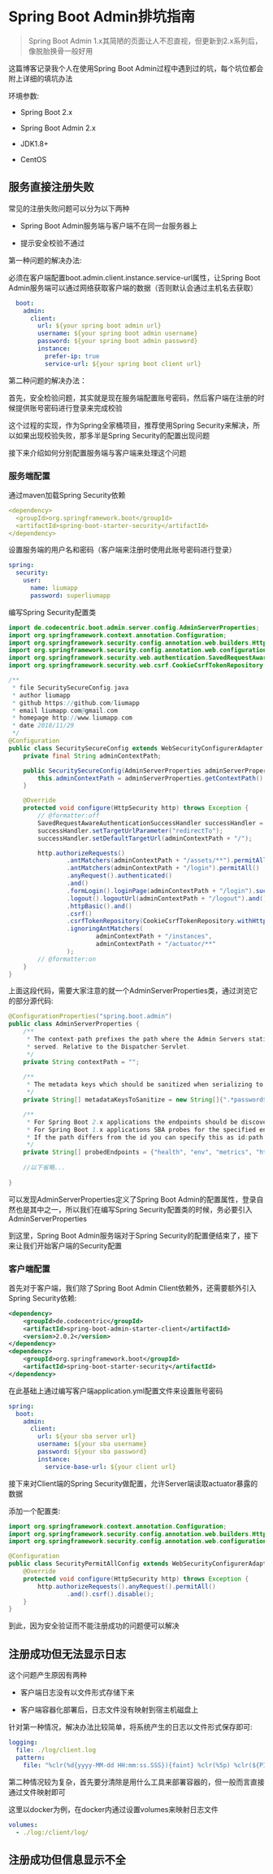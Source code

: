 # Spring Boot Admin排坑指南

> Spring Boot Admin 1.x其简陋的页面让人不忍直视，但更新到2.x系列后，像脱胎换骨一般好用

这篇博客记录我个人在使用Spring Boot Admin过程中遇到过的坑，每个坑位都会附上详细的填坑办法

环境参数: 

* Spring Boot 2.x

* Spring Boot Admin 2.x

* JDK1.8+

* CentOS

## 服务直接注册失败

常见的注册失败问题可以分为以下两种

* Spring Boot Admin服务端与客户端不在同一台服务器上

* 提示安全校验不通过
 
第一种问题的解决办法:

必须在客户端配置boot.admin.client.instance.service-url属性，让Spring Boot Admin服务端可以通过网络获取客户端的数据（否则默认会通过主机名去获取）

````yaml
  boot:
    admin:
      client:
        url: ${your spring boot admin url}
        username: ${your spring boot admin username}
        password: ${your spring boot admin password}
        instance:
          prefer-ip: true
          service-url: ${your spring boot client url} 
````

第二种问题的解决办法：

首先，安全检验问题，其实就是现在服务端配置账号密码，然后客户端在注册的时候提供账号密码进行登录来完成校验

这个过程的实现，作为Spring全家桶项目，推荐使用Spring Security来解决，所以如果出现校验失败，那多半是Spring Security的配置出现问题

接下来介绍如何分别配置服务端与客户端来处理这个问题

### 服务端配置

通过maven加载Spring Security依赖

````yaml
<dependency>
  <groupId>org.springframework.boot</groupId>
  <artifactId>spring-boot-starter-security</artifactId>
</dependency>
````

设置服务端的用户名和密码（客户端来注册时使用此账号密码进行登录）

````yaml
spring:
  security:
    user:
      name: liumapp
      password: superliumapp
````

编写Spring Security配置类

````java
import de.codecentric.boot.admin.server.config.AdminServerProperties;
import org.springframework.context.annotation.Configuration;
import org.springframework.security.config.annotation.web.builders.HttpSecurity;
import org.springframework.security.config.annotation.web.configuration.WebSecurityConfigurerAdapter;
import org.springframework.security.web.authentication.SavedRequestAwareAuthenticationSuccessHandler;
import org.springframework.security.web.csrf.CookieCsrfTokenRepository;

/**
 * file SecuritySecureConfig.java
 * author liumapp
 * github https://github.com/liumapp
 * email liumapp.com@gmail.com
 * homepage http://www.liumapp.com
 * date 2018/11/29
 */
@Configuration
public class SecuritySecureConfig extends WebSecurityConfigurerAdapter {
    private final String adminContextPath;

    public SecuritySecureConfig(AdminServerProperties adminServerProperties) {
        this.adminContextPath = adminServerProperties.getContextPath();
    }

    @Override
    protected void configure(HttpSecurity http) throws Exception {
        // @formatter:off
        SavedRequestAwareAuthenticationSuccessHandler successHandler = new SavedRequestAwareAuthenticationSuccessHandler();
        successHandler.setTargetUrlParameter("redirectTo");
        successHandler.setDefaultTargetUrl(adminContextPath + "/");

        http.authorizeRequests()
                .antMatchers(adminContextPath + "/assets/**").permitAll()
                .antMatchers(adminContextPath + "/login").permitAll()
                .anyRequest().authenticated()
                .and()
                .formLogin().loginPage(adminContextPath + "/login").successHandler(successHandler).and()
                .logout().logoutUrl(adminContextPath + "/logout").and()
                .httpBasic().and()
                .csrf()
                .csrfTokenRepository(CookieCsrfTokenRepository.withHttpOnlyFalse())
                .ignoringAntMatchers(
                        adminContextPath + "/instances",
                        adminContextPath + "/actuator/**"
                );
        // @formatter:on
    }
}
````

上面这段代码，需要大家注意的就一个AdminServerProperties类，通过浏览它的部分源代码:

````java
@ConfigurationProperties("spring.boot.admin")
public class AdminServerProperties {
    /**
     * The context-path prefixes the path where the Admin Servers statics assets and api should be
     * served. Relative to the Dispatcher-Servlet.
     */
    private String contextPath = "";
    
    /**
     * The metadata keys which should be sanitized when serializing to json
     */
    private String[] metadataKeysToSanitize = new String[]{".*password$", ".*secret$", ".*key$", ".*$token$", ".*credentials.*", ".*vcap_services$"};

    /**
     * For Spring Boot 2.x applications the endpoints should be discovered automatically using the actuator links.
     * For Spring Boot 1.x applications SBA probes for the specified endpoints using an OPTIONS request.
     * If the path differs from the id you can specify this as id:path (e.g. health:ping).
     */
    private String[] probedEndpoints = {"health", "env", "metrics", "httptrace:trace", "httptrace", "threaddump:dump", "threaddump", "jolokia", "info", "logfile", "refresh", "flyway", "liquibase", "heapdump", "loggers", "auditevents", "mappings", "scheduledtasks", "configprops", "caches", "beans"};
    
    //以下省略...
    
}
````

可以发现AdminServerProperties定义了Spring Boot Admin的配置属性，登录自然也是其中之一，所以我们在编写Spring Security配置类的时候，务必要引入AdminServerProperties

到这里，Spring Boot Admin服务端对于Spring Security的配置便结束了，接下来让我们开始客户端的Security配置

### 客户端配置

首先对于客户端，我们除了Spring Boot Admin Client依赖外，还需要额外引入 Spring Security依赖:

````xml
<dependency>
    <groupId>de.codecentric</groupId>
    <artifactId>spring-boot-admin-starter-client</artifactId>
    <version>2.0.2</version>
</dependency>
<dependency>
    <groupId>org.springframework.boot</groupId>
    <artifactId>spring-boot-starter-security</artifactId>
</dependency>
````

在此基础上通过编写客户端application.yml配置文件来设置账号密码

````yaml
spring:
  boot:
    admin:
      client:
        url: ${your sba server url}
        username: ${your sba username}
        password: ${your sba password}
        instance:
          service-base-url: ${your client url}
````

接下来对Client端的Spring Security做配置，允许Server端读取actuator暴露的数据

添加一个配置类:

````java
import org.springframework.context.annotation.Configuration;
import org.springframework.security.config.annotation.web.builders.HttpSecurity;
import org.springframework.security.config.annotation.web.configuration.WebSecurityConfigurerAdapter;

@Configuration
public class SecurityPermitAllConfig extends WebSecurityConfigurerAdapter {
    @Override
    protected void configure(HttpSecurity http) throws Exception {
        http.authorizeRequests().anyRequest().permitAll()
                .and().csrf().disable();
    }
}
````

到此，因为安全验证而不能注册成功的问题便可以解决

## 注册成功但无法显示日志

这个问题产生原因有两种

* 客户端日志没有以文件形式存储下来

* 客户端容器化部署后，日志文件没有映射到宿主机磁盘上

针对第一种情况，解决办法比较简单，将系统产生的日志以文件形式保存即可:

````yaml
logging:
  file: ./log/client.log
  pattern:
    file: "%clr(%d{yyyy-MM-dd HH:mm:ss.SSS}){faint} %clr(%5p) %clr(${PID}){magenta} %clr(---){faint} %clr([%15.15t]){faint} %clr(%-40.40logger{39}){cyan} %clr(:){faint} %m%n%wEx"      
````

第二种情况较为复杂，首先要分清除是用什么工具来部署容器的，但一般而言直接通过文件映射即可

这里以docker为例，在docker内通过设置volumes来映射日志文件

````yaml
volumes:
  - ./log:/client/log/
````
      
## 注册成功但信息显示不全

## 



